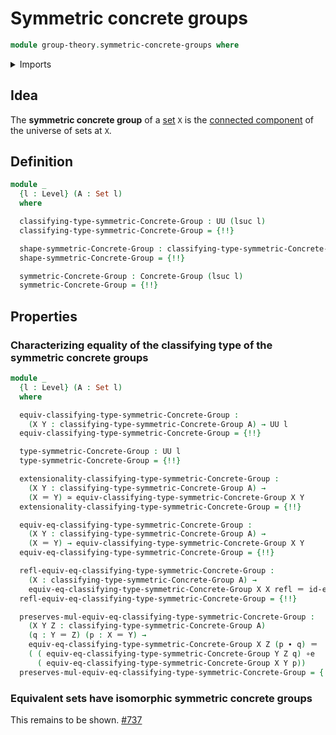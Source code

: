 # Symmetric concrete groups

```agda
module group-theory.symmetric-concrete-groups where
```

<details><summary>Imports</summary>

```agda
open import foundation.dependent-pair-types
open import foundation.equivalences
open import foundation.identity-types
open import foundation.mere-equality
open import foundation.sets
open import foundation.subtype-identity-principle
open import foundation.universe-levels

open import group-theory.automorphism-groups
open import group-theory.concrete-groups
```

</details>

## Idea

The **symmetric concrete group** of a [set](foundation-core.sets.md) `X` is the
[connected component](foundation.connected-components-universes.md) of the
universe of sets at `X`.

## Definition

```agda
module _
  {l : Level} (A : Set l)
  where

  classifying-type-symmetric-Concrete-Group : UU (lsuc l)
  classifying-type-symmetric-Concrete-Group = {!!}

  shape-symmetric-Concrete-Group : classifying-type-symmetric-Concrete-Group
  shape-symmetric-Concrete-Group = {!!}

  symmetric-Concrete-Group : Concrete-Group (lsuc l)
  symmetric-Concrete-Group = {!!}
```

## Properties

### Characterizing equality of the classifying type of the symmetric concrete groups

```agda
module _
  {l : Level} (A : Set l)
  where

  equiv-classifying-type-symmetric-Concrete-Group :
    (X Y : classifying-type-symmetric-Concrete-Group A) → UU l
  equiv-classifying-type-symmetric-Concrete-Group = {!!}

  type-symmetric-Concrete-Group : UU l
  type-symmetric-Concrete-Group = {!!}

  extensionality-classifying-type-symmetric-Concrete-Group :
    (X Y : classifying-type-symmetric-Concrete-Group A) →
    (X ＝ Y) ≃ equiv-classifying-type-symmetric-Concrete-Group X Y
  extensionality-classifying-type-symmetric-Concrete-Group = {!!}

  equiv-eq-classifying-type-symmetric-Concrete-Group :
    (X Y : classifying-type-symmetric-Concrete-Group A) →
    (X ＝ Y) → equiv-classifying-type-symmetric-Concrete-Group X Y
  equiv-eq-classifying-type-symmetric-Concrete-Group = {!!}

  refl-equiv-eq-classifying-type-symmetric-Concrete-Group :
    (X : classifying-type-symmetric-Concrete-Group A) →
    equiv-eq-classifying-type-symmetric-Concrete-Group X X refl ＝ id-equiv
  refl-equiv-eq-classifying-type-symmetric-Concrete-Group = {!!}

  preserves-mul-equiv-eq-classifying-type-symmetric-Concrete-Group :
    (X Y Z : classifying-type-symmetric-Concrete-Group A)
    (q : Y ＝ Z) (p : X ＝ Y) →
    equiv-eq-classifying-type-symmetric-Concrete-Group X Z (p ∙ q) ＝
    ( ( equiv-eq-classifying-type-symmetric-Concrete-Group Y Z q) ∘e
      ( equiv-eq-classifying-type-symmetric-Concrete-Group X Y p))
  preserves-mul-equiv-eq-classifying-type-symmetric-Concrete-Group = {!!}
```

### Equivalent sets have isomorphic symmetric concrete groups

This remains to be shown.
[#737](https://github.com/UniMath/agda-unimath/issues/737)
